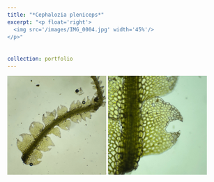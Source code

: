 ```yaml
---
title: "*Cephalozia pleniceps*"
excerpt: "<p float='right'>
  <img src='/images/IMG_0004.jpg' width='45%'/>
</p>"


collection: portfolio
---
```


<p float="left">
  <img align="top" src="/images/IMG_0004.jpg" width="45%"> 
  <img align="top" src="/images/IMG_0005.jpg" width="45%"/>
</p>
